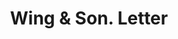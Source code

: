---
doi: 10.7916/D8M346TD
date_other: '1906'
date_other_textual: '1906'
form: correspondence
genre:
- Letters (correspondence)
name:
- Wing & Son
object_in_context_url: https://biggert.cul.columbia.edu/items/view/ave_biggert_01156
subject_hierarchical_geographic:
- New York, New York, United States
subject_name:
- Wing & Son
title: Wing & Son. Letter
sort_title: Wing & Son. Letter
call_number: ave_biggert_01156
coordinates:
- 40.71277777777778,-74.00583333333333
pid: ave_biggert_01156
identifiers: ave_biggert_01156
thumbnail: https://derivativo-3.library.columbia.edu/iiif/2/ldpd:344809/full/!256,256/0/native.jpg
permalink: "/biggert/ave_biggert_01156/"
layout: iiif-image-page
---